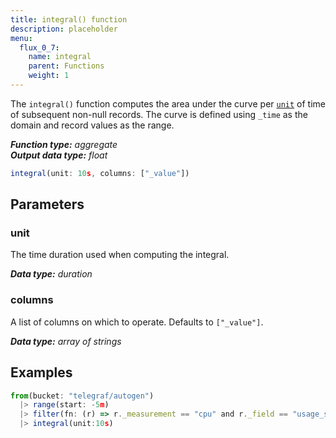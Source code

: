 ```yaml
---
title: integral() function
description: placeholder
menu:
  flux_0_7:
    name: integral
    parent: Functions
    weight: 1
---
```


The `integral()` function computes the area under the curve per [`unit`](#unit) of time of subsequent non-null records.
The curve is defined using `_time` as the domain and record values as the range.

_**Function type:** aggregate_  
_**Output data type:** float_

```js
integral(unit: 10s, columns: ["_value"])
```

## Parameters

### unit
The time duration used when computing the integral.

_**Data type:** duration_

### columns
A list of columns on which to operate.
Defaults to `["_value"]`.

_**Data type:** array of strings_

## Examples
```js
from(bucket: "telegraf/autogen")
  |> range(start: -5m)
  |> filter(fn: (r) => r._measurement == "cpu" and r._field == "usage_system")
  |> integral(unit:10s)
```
